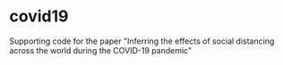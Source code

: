 # covid19
Supporting code for the paper "Inferring the effects of social distancing across the world during the COVID-19 pandemic"
